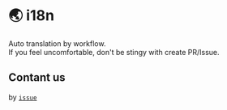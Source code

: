 # 🌏 i18n

Auto translation by workflow.  
If you feel uncomfortable, don't be stingy with create PR/Issue.

## Contant us

by [`issue`](https://github.com/jasoneri/awesome-nijigen-ai-exp/issues/new?labels=i18n)
